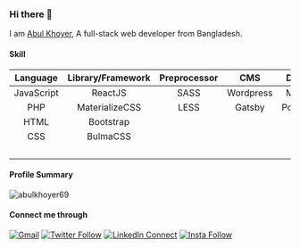 ### Hi there 👋

I am [Abul Khoyer](https://abulkhoyer.com), A full-stack web developer from Bangladesh.

#### Skill

|  Language  | Library/Framework | Preprocessor |    CMS    |   Database  | Deployment |  Tools        |
| :--------: | :---------------: | :----------: |   :---:   |  :--------: | :--------: | :----:        |
| JavaScript |      ReactJS      |     SASS     | Wordpress |  MongoDB    |   Github   | Grunt         |
|    PHP	   |  MaterializeCSS   |     LESS     |  Gatsby   |  PostgreSQL | HerokuApp  | Gulp          |
|    HTML    |     Bootstrap     |              |           |  MySQL      |            | Webpack       |
|    CSS     |     BulmaCSS      |              |           |             |            | Photoshop     |
|            |                   |              |           |             |            | Illustrator   |

#### Profile Summary

<img src="https://github-readme-stats.vercel.app/api?username=abulkhoyer69&show_icons=true" alt="abulkhoyer69" />

#### Connect me through

[![Gmail](https://img.shields.io/badge/%20-Send%20Mail-black?color=14171A&labelColor=ef5350&logo=gmail&logoColor=ffffff)](mailto:abulkhoyer69@gmail.com?subject=From%20GitHub&body=Hi,%20there.%20Found%20you%20from%20GitHub.)
[![Twitter Follow](https://img.shields.io/badge/dynamic/json.svg?color=14171A&labelColor=49b3e3&logo=twitter&logoColor=ffffff&label=&query=%24[0].followers_count&url=https%3A%2F%2Fcdn.syndication.twimg.com%2Fwidgets%2Ffollowbutton%2Finfo.json%3Fscreen_names%3DAbulkhoyer69&suffix=%20Followers)](https://twitter.com/abulkhoyer69)
[![LinkedIn Connect](https://img.shields.io/badge/%20-Connect-black?color=14171A&labelColor=0e76a8&logo=linkedin&logoColor=ffffff)](https://www.linkedin.com/in/abulkhoyer69/)
[![Insta Follow](https://img.shields.io/badge/%20-Follow-black?color=14171A&labelColor=d81b60&logo=instagram&logoColor=ffffff)](https://www.instagram.com/pro.khoyer/)

